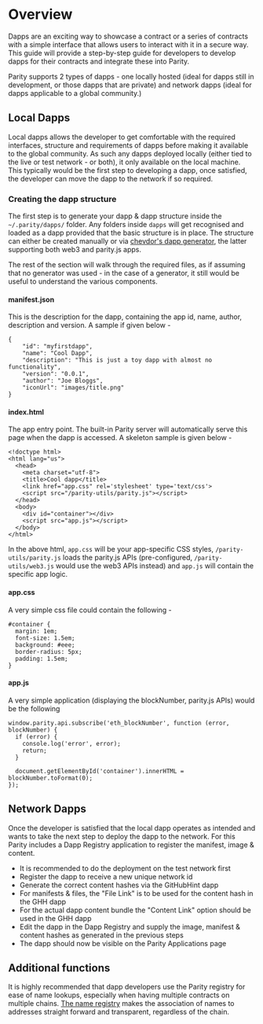 # Overview

Dapps are an exciting way to showcase a contract or a series of contracts with a simple interface that allows users to interact with it in a secure way. This guide will provide a step-by-step guide for developers to develop dapps for their contracts and integrate these into Parity.

Parity supports 2 types of dapps - one locally hosted (ideal for dapps still in development, or those dapps that are private) and network dapps (ideal for dapps applicable to a global community.)


## Local Dapps

Local dapps allows the developer to get comfortable with the required interfaces, structure and requirements of dapps before making it available to the global community. As such any dapps deployed locally (either tied to the live or test network - or both), it only available on the local machine. This typically would be the first step to developing a dapp, once satisfied, the developer can move the dapp to the network if so required.

### Creating the dapp structure

The first step is to generate your dapp & dapp structure inside the `~/.parity/dapps/` folder. Any folders inside `dapps` will get recognised and loaded as a dapp provided that the basic structure is in place. The structure can either be created manually or via [chevdor's dapp generator](https://github.com/chevdor/generator-ethdapp), the latter supporting both web3 and parity.js apps.

The rest of the section will walk through the required files, as if assuming that no generator was used - in the case of a generator, it still would be useful to understand the various components.

#### manifest.json

This is the description for the dapp, containing the app id, name, author, description and version. A sample if given below -

    {
        "id": "myfirstdapp",
        "name": "Cool Dapp",
        "description": "This is just a toy dapp with almost no functionality",
        "version": "0.0.1",
        "author": "Joe Bloggs",
        "iconUrl": "images/title.png"
    }

#### index.html

The app entry point. The built-in Parity server will automatically serve this page when the dapp is accessed. A skeleton sample is given below -

    <!doctype html>
    <html lang="us">
      <head>
        <meta charset="utf-8">
        <title>Cool dapp</title>
        <link href="app.css" rel='stylesheet' type='text/css'>
        <script src="/parity-utils/parity.js"></script>
      </head>
      <body>
        <div id="container"></div>
        <script src="app.js"></script>
      </body>
    </html>

In the above html, `app.css` will be your app-specific CSS styles, `/parity-utils/parity.js` loads the parity.js APIs (pre-configured, `/parity-utils/web3.js` would use the web3 APIs instead) and `app.js` will contain the specific app logic.

#### app.css

A very simple css file could contain the following -

    #container {
      margin: 1em;
      font-size: 1.5em;
      background: #eee;
      border-radius: 5px;
      padding: 1.5em;
    }

#### app.js

A very simple application (displaying the blockNumber, parity.js APIs) would be the following

    window.parity.api.subscribe('eth_blockNumber', function (error, blockNumber) {
      if (error) {
        console.log('error', error);
        return;
      }

      document.getElementById('container').innerHTML = blockNumber.toFormat(0);
    });

## Network Dapps

Once the developer is satisfied that the local dapp operates as intended and wants to take the next step to deploy the dapp to the network. For this Parity includes a Dapp Registry application to register the manifest, image & content.

- It is recommended to do the deployment on the test network first
- Register the dapp to receive a new unique network id
- Generate the correct content hashes via the GitHubHint dapp
- For manifests & files, the "File Link" is to be used for the content hash in the GHH dapp
- For the actual dapp content bundle the "Content Link" option should be used in the GHH dapp
- Edit the dapp in the Dapp Registry and supply the image, manifest & content hashes as generated in the previous steps
- The dapp should now be visible on the Parity Applications page

## Additional functions

It is highly recommended that dapp developers use the Parity registry for ease of name lookups, especially when having multiple contracts on multiple chains. [The name registry](https://github.com/paritytech/parity/wiki/Parity-name-registry) makes the association of names to addresses straight forward and transparent, regardless of the chain.
